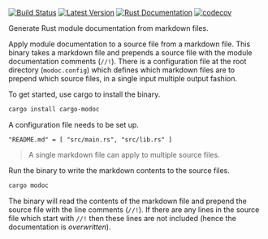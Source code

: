 [![Build Status](https://travis-ci.com/kurtlawrence/cargo-modoc.svg?branch=master)](https://travis-ci.com/kurtlawrence/cargo-modoc)
[![Latest Version](https://img.shields.io/crates/v/cargo-modoc.svg)](https://crates.io/crates/cargo-modoc)
[![Rust Documentation](https://img.shields.io/badge/api-rustdoc-blue.svg)](https://docs.rs/cargo-modoc)
[![codecov](https://codecov.io/gh/kurtlawrence/cargo-modoc/branch/master/graph/badge.svg)](https://codecov.io/gh/kurtlawrence/cargo-modoc)

Generate Rust module documentation from markdown files.

Apply module documentation to a source file from a markdown file. 
This binary takes a markdown file and prepends a source file with the
module documentation comments (`//!`). There is a configuration file at
the root directory (`modoc.config`) which defines which markdown files
are to prepend which source files, in a single input multiple output fashion.

To get started, use cargo to install the binary.

```sh
cargo install cargo-modoc
```

A configuration file needs to be set up.

```text
"README.md" = [ "src/main.rs", "src/lib.rs" ]
```

> A single markdown file can apply to multiple source files.

Run the binary to write the markdown contents to the source files.

```sh
cargo modoc
```

The binary will read the contents of the markdown file and prepend 
the source file with the line comments (`//!`). 
If there are any lines in the source file which start with `//!` 
then these lines are not included (hence the documentation is _overwritten_).
